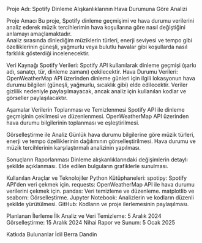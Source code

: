 Proje Adı: Spotify Dinleme Alışkanlıklarının Hava Durumuna Göre Analizi


Proje Amacı
Bu proje, Spotify dinleme geçmişimi ve hava durumu verilerini analiz ederek müzik tercihlerimin hava koşullarına göre nasıl değiştiğini anlamayı amaçlamaktadır.  
Analiz sırasında dinlediğim müziklerin türleri, enerji seviyesi ve tempo gibi özelliklerinin güneşli, yağmurlu veya bulutlu havalar gibi koşullarda nasıl farklılık gösterdiği incelenecektir.


Veri Kaynağı
Spotify Verileri: Spotify API kullanılarak dinleme geçmişi (şarkı adı, sanatçı, tür, dinleme zamanı) çekilecektir.
Hava Durumu Verileri: OpenWeatherMap API üzerinden dinleme günleri için ilgili lokasyonun hava durumu bilgileri (güneşli, yağmurlu, sıcaklık gibi) elde edilecektir.
Veriler gizlilik nedeniyle paylaşılmayacak, ancak analiz için kullanılan kodlar ve görseller paylaşılacaktır.


Aşamalar
Verilerin Toplanması ve Temizlenmesi
Spotify API ile dinleme geçmişinin çekilmesi ve düzenlenmesi.
OpenWeatherMap API üzerinden hava durumu bilgilerinin toplanması ve eşleştirilmesi.


Görselleştirme ile Analiz
Günlük hava durumu bilgilerine göre müzik türleri, enerji ve tempo özelliklerinin dağılımının görselleştirilmesi.
Hava durumu ve müzik tercihlerinin karşılaştırmalı analizinin yapılması.


Sonuçların Raporlanması
Dinleme alışkanlıklarındaki değişimlerin detaylı şekilde açıklanması.
Elde edilen bulguların grafiklerle sunulması.


Kullanılan Araçlar ve Teknolojiler
Python Kütüphaneleri:
spotipy: Spotify API'den veri çekmek için.
requests: OpenWeatherMap API ile hava durumu verilerini çekmek için.
pandas: Veri temizleme ve düzenleme.
matplotlib ve seaborn: Görselleştirme.
Jupyter Notebook: Analizlerin ve kodların düzenli şekilde yürütülmesi.
GitHub: Kodların ve proje ilerlemesinin paylaşılması.


Planlanan İlerleme
İlk Analiz ve Veri Temizleme: 5 Aralık 2024
Görselleştirme: 15 Aralık 2024
Nihai Rapor ve Sunum: 5 Ocak 2025


Katkıda Bulunanlar
İdil Berra Dandin
<!---
idildandin/idildandin is a ✨ special ✨ repository because its `README.md` (this file) appears on your GitHub profile.
You can click the Preview link to take a look at your changes.
--->
